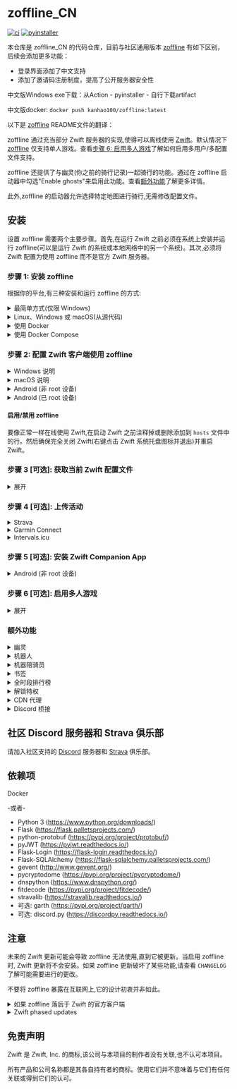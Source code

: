 # zoffline_CN
[![ci](https://github.com/kanhao100/zwift-offline/actions/workflows/ci.yml/badge.svg)](https://github.com/kanhao100/zwift-offline/actions/workflows/ci.yml)
[![pyinstaller](https://github.com/kanhao100/zwift-offline/actions/workflows/pyinstaller.yaml/badge.svg)](https://github.com/kanhao100/zwift-offline/actions/workflows/pyinstaller.yaml)

本仓库是 zoffline_CN 的代码仓库，目前与社区通用版本 [zoffline](https://github.com/zoffline/zwift-offline) 有如下区别，后续会添加更多功能：
- 登录界面添加了中文支持
- 添加了邀请码注册制度，提高了公开服务器安全性

中文版Windows exe下载：从Action - pyinstaller - 自行下载artifact

中文版docker: `docker push kanhao100/zoffline:latest`



以下是 [zoffline](https://github.com/zoffline/zwift-offline) README文件的翻译：

zoffline 通过充当部分 Zwift 服务器的实现,使得可以离线使用 [Zwift](http://zwift.com)。默认情况下 [zoffline](https://github.com/zoffline/zwift-offline) 仅支持单人游戏。查看[步骤 6: 启用多人游戏](#step-6-可选-启用多人游戏)了解如何启用多用户/多配置文件支持。

zoffline 还提供了与幽灵(你之前的骑行记录)一起骑行的功能。通过在 zoffline 启动器中勾选"Enable ghosts"来启用此功能。查看[额外功能](#额外功能)了解更多详情。

此外,zoffline 的启动器允许选择特定地图进行骑行,无需修改配置文件。



## 安装

设置 zoffline 需要两个主要步骤。首先,在运行 Zwift 之前必须在系统上安装并运行 zoffline(可以是运行 Zwift 的系统或本地网络中的另一个系统)。其次,必须将 Zwift 配置为使用 zoffline 而不是官方 Zwift 服务器。

### 步骤 1: 安装 zoffline
根据你的平台,有三种安装和运行 zoffline 的方式:

<details><summary>最简单方式(仅限 Windows)</summary>
在 Windows 上安装 zoffline:

* 从 https://github.com/zoffline/zwift-offline/releases/latest 下载最新的 zoffline 发布版
* 如果你不是在运行 Zwift 的同一台电脑上运行 zoffline:在 ``storage`` 目录中创建一个 ``server-ip.txt`` 文件,其中包含运行 zoffline 的电脑的 IP 地址。
* 运行下载的 zoffline.exe
  * 运行后,zoffline 将在同一文件夹中创建一个 ``storage`` 目录来存储你的 Zwift 进度。
* 在 zoffline.exe 运行的情况下启动 Zwift (__完成步骤 2 后__ 或运行 https://github.com/oldnapalm/zoffline-helper/releases/latest 中的 __configure_client__ 脚本)
  * zoffline 需要几秒钟才能启动。等待命令提示符中出现文本后再打开 Zwift。
* 使用完 Zwift 后,在命令行中按 Ctrl+C 关闭 zoffline。
</details>

<details><summary>Linux、Windows 或 macOS(从源代码)</summary>
在 Linux、Windows 或 macOS 上安装 zoffline:

* 如果尚未安装,请安装 Python 3 (https://www.python.org/downloads/)
  * 在 Windows 上,强烈建议通过 Microsoft Store 安装 Python! 如果使用 Python 安装程序,请确保在第一个 Python 安装程序界面中勾选"Add Python 3.x to PATH"。
* 克隆或下载此仓库
* 安装依赖
  * 例如,在 Linux/Mac 上: ``pip3 install -r requirements.txt``
  * 例如,在 Windows 命令提示符中: ``pip install -r requirements.txt``
    * 你可能需要使用 ``C:\Users\<username>\AppData\Local\Programs\Python\Python<version>\Scripts\pip.exe`` 而不是仅使用 ``pip``
* 如果你不是在运行 Zwift 的同一台电脑上运行 zoffline:在 ``storage`` 目录中创建一个 ``server-ip.txt`` 文件,其中包含运行 zoffline 的电脑的 IP 地址。
* 在启动 Zwift 之前运行 standalone.py
  * 例如,在 Linux/Mac 上: ``sudo ./standalone.py``
    * 需要 sudo 因为我们要绑定特权端口 80 和 443。
    * 如果 Python 3 不是你的系统默认版本,运行 ``sudo python3 standalone.py``
  * 例如,在 Windows 命令提示符中: ``python standalone.py``
    * 你可能需要使用 ``C:\Users\<username>\AppData\Local\Programs\Python\Python<version>\python.exe`` 而不是仅使用 ``python``
* 在 standalone.py 运行的情况下启动 Zwift (__完成步骤 2 后__)
* 注意:升级 zoffline 时,请确保保留 ``storage`` 目录。它包含你的 Zwift 进度状态。

zoffline 可以安装在与 Zwift 相同的机器上或另一台本地机器上。
</details>

<details><summary>使用 Docker</summary>
 
* 安装 Docker
* 使用以下命令创建 docker 容器:<br>
  ``docker create --name zwift-offline -p 443:443 -p 80:80 -p 3024:3024/udp -p 3025:3025 -p 53:53/udp -v </path/to/host/storage>:/usr/src/app/zwift-offline/storage -e TZ=<timezone> zoffline/zoffline``
  * 如果你不在意 zoffline 更新时是否保留 Zwift 进度状态(不太可能),可以选择不包含 ``-v </path/to/host/storage>:/usr/src/app/zwift-offline/storage``
  * 传递给 ``-v`` 的路径可能需要全局可读写。
  * 有效的 ``<timezone>`` 值列表(例如 America/New_York)可以在[这里](https://en.wikipedia.org/wiki/List_of_tz_database_time_zones)找到。
  * 如果你使用 Docker v1.9.0 或更高版本,添加 ``--restart unless-stopped`` 将使 zoffline 在启动时自动启动。
* 如果你不是在运行 Zwift 的同一台电脑上运行 zoffline:在 ``</path/to/host/storage>`` 目录中创建一个 ``server-ip.txt`` 文件,其中包含运行 zoffline 的电脑的 IP 地址。
* 使用以下命令启动 zoffline:
  ``docker start zwift-offline``
</details>

<details><summary>使用 Docker Compose</summary>
 
* 安装 docker-compose
* 可以使用此仓库中的 ``docker-compose.yml`` 文件(将从 Dockerfile 构建),或使用此示例 compose 文件:
   ```
  version: "3.3"
  services:
      zoffline:
          image: zoffline/zoffline:latest
          container_name: zoffline
          environment:
              - TZ=Europe/London
          volumes:
              - ./storage/:/usr/src/app/zwift-offline/storage
          ports:
              - 80:80
              - 443:443
              - 3024:3024/udp
              - 3025:3025
           restart: unless-stopped    
   ```
  * 在 ``volumes`` 标签中,将 ``:`` 前的 ``./storage/`` 替换为你想用作本地 zoffline 数据存储的目录路径。
* 如果你不是在运行 Zwift 的同一台电脑上运行 zoffline:在 ``storage`` 目录中创建一个 ``server-ip.txt`` 文件,其中包含运行 zoffline 的电脑的 IP 地址。
* 使用以下命令启动 zoffline:
  ``docker-compose up -d ``
</details>

### 步骤 2: 配置 Zwift 客户端使用 zoffline

<details><summary>Windows 说明</summary>

* 如果尚未安装,请安装 Zwift
* __注意:__ 你可以不执行以下步骤,而是运行 https://github.com/oldnapalm/zoffline-helper/releases/latest 中的 __configure_client__ 脚本
* 在运行 Zwift 的 Windows 机器上,将此仓库中的以下文件复制到已知位置:
  * [ssl/cert-zwift-com.p12](https://github.com/zoffline/zwift-offline/raw/master/ssl/cert-zwift-com.p12)
  * [ssl/cert-zwift-com.pem](https://github.com/zoffline/zwift-offline/raw/master/ssl/cert-zwift-com.pem)
* 以管理员身份打开命令提示符,cd 到该位置并运行
  * ``certutil.exe -importpfx Root cert-zwift-com.p12``
  * 如果提示输入密码,直接留空即可。没有密码。
* 以管理员身份打开记事本并打开 ``C:\Program Files (x86)\Zwift\data\cacert.pem``
  * 将 ``ssl/cert-zwift-com.pem`` 的内容追��到 cacert.pem
* 以管理员身份打开记事本并打开 ``C:\Windows\System32\Drivers\etc\hosts``
  * 追加此行: ``<zoffline ip> us-or-rly101.zwift.com secure.zwift.com cdn.zwift.com launcher.zwift.com``
    <br />(其中 ``<zoffline ip>`` 是运行 zoffline 的机器的 IP 地址。如果
    它与 Zwift 运行在同一台机器上,使用 ``127.0.0.1`` 作为 IP。)
* 如果你希望在 ``hosts`` 文件中仅在特别使用 zoffline 时进行更改,你可以选择使用 ``scripts`` 目录中的 __launch.bat__ 脚本来启动 zoffline,而不是使用普通的 Zwift Launcher。详见 [#121](https://github.com/zoffline/zwift-offline/issues/121)。

原因:我们需要将 Zwift 重定向到使用 zoffline,并说服 Windows 和 Zwift 接受
zoffline 为 Zwift 域名签发的自签名证书。你也可以生成自己的证书并执行相同操作。

</details>

<details><summary>macOS 说明</summary>

* 如果尚未安装,请安装 Zwift
* 在运行 Zwift 的 Mac 机器上,将此仓库中的文件 [ssl/cert-zwift-com.pem](https://github.com/zoffline/zwift-offline/raw/master/ssl/cert-zwift-com.pem) 复制到已知位置。
* 打开钥匙串访问,在"钥匙串"下选择"系统",在"类别"下选择"证书"
    * 点击"文件 - 导入项目..."并导入 cert-zwift-com.pem
    * 右键点击 "\*.zwift.com",选择"��示简介"并在"信任"下选择"使用此证书时:始终信任"。
* 从 cert-zwift-com.pem 所在位置,运行 ``sed -n '29,53p' cert-zwift-com.pem >> ~/Library/Application\ Support/Zwift/data/cacert.pem``
* 使用文本编辑器(需要管理员权限)打开 ``/etc/hosts``
  * 追加此行: ``<zoffline ip> us-or-rly101.zwift.com secure.zwift.com cdn.zwift.com launcher.zwift.com``
    <br />(其中 ``<zoffline ip>`` 是运行 zoffline 的机器的 IP 地址。如果
    它与 Zwift 运行在同一台机器上,使用 ``127.0.0.1`` 作为 IP。)

原因:我们需要将 Zwift 重定向到使用 zoffline,并说服 macOS 和 Zwift 接受
zoffline 为 Zwift 域名签发的自签名证书。你也可以生成自己的证书并执行相同操作。

</details>

<details><summary>Android (非 root 设备)</summary>

* 安装所需应用:
  * 从[这里](https://github.com/Argon2000/ZofflineObbAndroid/releases/latest)下载并安装 ``ZofflineObb.apk``
  * 从[这里](https://github.com/x-falcon/Virtual-Hosts/releases/latest)下载并安装 ``app-Github-release.apk``
  * 创建一个 `hosts.txt` 文件以供应用使用(你可以使用文本编辑器应用或使用在线工具如[这个](https://passwordsgenerator.net/text-editor/)在线创建)。文件必须如下所示(将 ``<zoffline ip>`` 替换为运行 zoffline 的机器的 IP 地��):
  ```
  <zoffline ip> us-or-rly101.zwift.com
  <zoffline ip> secure.zwift.com
  <zoffline ip> cdn.zwift.com
  ```
  * 在 Android 设置中关闭"私人 DNS"
  * 运行"Virtual Hosts"并选择创建的 `hosts.txt` 文件
  * 或者,不使用"Virtual Hosts"应用,你可以在 ``storage`` 目录中创建一个 ``fake-dns.txt`` 文件,并将手机 Wi-Fi 连接的"DNS 1"设置为运行 zoffline 的电脑的 IP 地址
  * 注意:如果你知道自己在做什么并且有足够功能的路由器,你可以调整路由器来更改这些 DNS 记录,而不是使用"Virtual Hosts"应用或更改手机 DNS。
* 每次安装或更新后修补:
  * 从 Google play 安装/更新 Zwift,但不要立即启动。
    * 如果你已经启动过它,请转到 `Android 设置 > 应用 > Zwift` 并清除数据或卸载并重新安装应用。
  * 打开 `ZofflineObb` 应用并运行它(允许访问存储)
  * 等待进程完成(5-10分钟)
  * 运行 Zwift,希望它能验证下载并运行
* 玩 Zwift:
  * Virtual Hosts 按钮必须处于 ON 状态
  * 启动 Zwift 并使用任何电子邮件/密码登录,如果启用了多人游戏则创建新用户。

原因:我们需要将 Zwift 重定向到使用 zoffline(这由 Virtual Hosts 应用完成)并说服 Zwift 接受
zoffline 为 Zwift 域名签发的自签名证书(这由修补工具 ZofflineObb 完成)。

</details>

<details><summary>Android (已 root 设备)</summary>

* 在设备上安装 Zwift
* 打开 Zwift 一次以完成安装(即下载所有额外文件)。
* 将 ``ssl/cert-zwift-com.pem`` 的内容追加到设备上的 ``/data/data/com.zwift.zwiftgame/dataES/cacert.pem``
  * 注意:此文件仅在首次运行 Zwift 后才会存在,因为它是在初始安装后下载的
  * 如果你的设备没有文本编辑器,这是一个简单的方法:
    * ``adb push ssl/cert-zwift-com.pem /data/data/com.zwift.zwiftgame/dataES/``
    * 在 ``adb shell`` 中: ``cd /data/data/com.zwift.zwiftgame/dataES/``
    * 在 ``adb shell`` 中: ``cat cert-zwift-com.pem >> cacert.pem``
    * 无论你如何操作,都要确保文件的权限和所有权保持不变。
* 修改设备的 ``/etc/hosts`` 文件
  * 追加此行: ``<zoffline ip> us-or-rly101.zwift.com secure.zwift.com cdn.zwift.com``
    <br />(其中 ``<zoffline ip>`` 是运行 zoffline 的机器的 IP 地址。)
  * 如果设备上没有文本编辑器,建议:
    * ``adb pull /etc/hosts``
    * (在 PC 上修改)
    * ``adb push hosts /etc/hosts``
  * 注意:如果你知道自己在做什么并且有足够功能的路由器,你可以调整路由器来更改这些 DNS 记录,而不是修改你的 ``hosts`` 文件。
* 启动 Zwift 并使用任何电子邮件/密码登录,如果启用了多人游戏则创建新用户。

原因:我们需要将 Zwift 重定向到使用 zoffline 并说服 Zwift 接受
zoffline 为 Zwift 域名签发的自签名证书。你也可以生成自己的证书并执行相同操作。

</details>

#### 启用/禁用 zoffline

要像正常一样在线使用 Zwift,在启动 Zwift 之前注释掉或删除添加到 ``hosts``
文件中的行。然后确保完全关闭 Zwift(右键点击 Zwift 系统托盘图标并退出)并重启 Zwift。


### 步骤 3 [可选]: 获取当前 Zwift 配置文件

<details><summary>展开</summary>

如果你在首次启用 zoffline 启动 Zwift 之前没有获取当前的 Zwift 配置文件,
系统会提示你创建一个新的配置文件(身高、体重、性别)。你的配置文件可以通过游戏内
菜单进一步自定义和更改(例如姓名、国籍、体重变化等)。

要获取你当前的配置文件:
* __注意:__ 你可以不执行以下步骤,而是使用启动器窗口中的"Settings - Zwift"按钮(如果使用 Android,访问 ``https://<zoffline_ip>/profile/zoffline/``)。
* 确保禁用 zoffline。
* 运行 ``scripts/get_profile.py -u <your_zwift_username>``
  * 或者,如果使用 Windows zoffline.exe 版本且未安装 Python,你可以运行从 https://github.com/oldnapalm/zoffline-helper/releases/latest 获取的 ``get_profile.exe`` 来代替 ``scripts/get_profile.py``
* 将生成的 ``profile.bin``、``achievements.bin`` 和 ``economy_config.txt`` (保存在运行 get_profile.py 的目录中)移动到 ``storage/1`` 目录。
  * 如果在 Windows 上使用 zoffline.exe,如果 ``storage/1`` 目录不存在,请在与 zoffline.exe 相同的文件夹中创建它。
  * 如果使用 Docker,目录 ``1`` 应该在你传递给 ``-v`` 的路径中。

</details>

### 步骤 4 [可选]: 上传活动

<details><summary>Strava</summary>

* 从 https://www.strava.com/settings/api 获取 CLIENT_ID 和 CLIENT_SECRET
* __注意:__ 你可以不执行以下步骤,而是将 API 应用程序的授权回调域设置为 ``launcher.zwift.com`` 并使用启动器窗口中的"Settings - Strava"按钮(仅限 Windows 和 macOS)。
* 运行 ``scripts/strava_auth.py --client-id CLIENT_ID --client-secret CLIENT_SECRET``
  * 或者,如果使用 Windows zoffline.exe 版本且未安装 Python,你可以运行从 https://github.com/oldnapalm/zoffline-helper/releases/latest 获取的 ``strava_auth.exe`` 来代替 ``scripts/strava_auth.py``
* 打开 http://localhost:8000/ 并授权。
* 将生成的 ``strava_token.txt`` (保存在运行 ``strava_auth.py`` 的目录中)移动到 ``storage/1`` 目录。
* 如果测试,至少骑行 300 米,更短的活动不会上传。
* 无法自动上传��图,详见 [#28](https://github.com/zoffline/zwift-offline/issues/28)。

</details>

<details><summary>Garmin Connect</summary>

* 如果从源代码运行,安装 garth: ``pip install garth``
* 如果需要,在 ``storage`` 目录中创建一个 ``garmin_domain.txt`` 文件,其中包含域名
  * 对于中国使用 ``garmin.cn``
* 使用启动器窗口中的"Settings - Garmin"按钮输入你的凭据(如果使用 Android,访问 ``https://<zoffline_ip>/garmin/zoffline/``)。
* 如果你的账户启用了多因素认证,运行脚本 ``garmin_auth.py`` 并将生成的 ``garth`` 文件夹(保存在运行 ``garmin_auth.py`` 的目录中)移动到 ``storage/1`` 目录。
  * 或者,如果使用 Windows zoffline.exe 版本且未安装 Python,你可以运行从 https://github.com/oldnapalm/zoffline-helper/releases/latest 获取的 ``garmin_auth.exe`` 来代替。
* 如果测试,至少骑行 300 米,更短的活动不会上传。

</details>

<details><summary>Intervals.icu</summary>

* 使用启动器窗口中的"Settings - Intervals"按钮输入你的凭据(如果使用 Android,访问 ``https://<zoffline_ip>/intervals/zoffline/``)。
* 从 https://intervals.icu/settings 的"Developer Settings"下复制"Athlete ID"和"API Key"。
* 如果测试,至少骑行 300 米,更短的活动不会上传。

</details>

### 步骤 5 [可选]: 安装 Zwift Companion App

<details><summary>Android (非 root 设备)</summary>

* 安装 apk-mitm (https://github.com/shroudedcode/apk-mitm)
* 打开 ``apk-mitm/dist/tools/apktool.js`` (运行 ``npm root -g`` 找到其位置)并按如下方式编辑:
  ``` js
      decode(inputPath, outputPath) {
          return this.run([
              'decode',
              '-resm', // 添加这行
              'dummy', // 添加这行
              inputPath,
              '--output',
              outputPath,
              '--frame-path',
              this.options.frameworkPath,
          ], 'decoding');
      }
  ```
* 将此仓库中的文件 [ssl/cert-zwift-com.pem](https://github.com/zoffline/zwift-offline/raw/master/ssl/cert-zwift-com.pem) 和 Zwift Companion apk (例如 ``zca.apk``)复制到已知位置
* 打开命令提示符,cd 到该位置并运行
  * ``apk-mitm --certificate cert-zwift-com.pem zca.apk``
* 将 ``zca-patched.apk`` 复制到你的手机并安装
* 从[这里](https://github.com/x-falcon/Virtual-Hosts/releases/latest)下载并安装 ``app-Github-release.apk``
* 创建一个 ``hosts.txt`` 文件以供应用使用(你可以使用文本编辑器应用或使用在线工具如[这个](https://passwordsgenerator.net/text-editor/)在线创建)。文件必须如下所示(将 ``<zoffline ip>`` 替换为运行 zoffline 的机器的 IP 地址):
  ```
  <zoffline ip> us-or-rly101.zwift.com
  <zoffline ip> secure.zwift.com
  ```
  * 重要:不要将 ``cdn.zwift.com`` 添加到 ``hosts.txt``,Companion 需要从官方服务器下载图片
* 在 Android 设置中关闭"私人 DNS"
* 运行"Virtual Hosts"并选择创建的 ``hosts.txt`` 文件
* 或者,不使用"Virtual Hosts"应用,你可以在 ``storage`` 目录中创建一个 ``fake-dns.txt`` 文件,并将手机 Wi-Fi 连接的"DNS 1"设置为运行 zoffline 的电脑的 IP 地址
* 注意:如果你知道自己在做什么并且有足够功能的路由器,你可以调整路由器来更改这些 DNS 记录,而不是使用"Virtual Hosts"应用或更改手机 DNS。

</details>

### 步骤 6 [可选]: 启用多人游戏

<details><summary>展开</summary>

要启用多用户支持,请执行以下步骤:

* 在 ``storage`` 目录中创建一个 ``multiplayer.txt`` 文件。
* 如果你不是在运行 Zwift 的同一台电脑上运行 zoffline:在 ``storage`` 目录中创建一个 ``server-ip.txt`` 文件,其中包含运行 zoffline 的电脑的 IP 地址。
  * 如果 zoffline 远程运行,则需要在运行 zoffline 的电脑上打开 TCP 端口 80、443、3025 和 UDP 端口 3024。
* 启动 Zwift 并创建一个账户。
  * 此账户仅存在于你的 zoffline 服务器上,与你的实际 Zwift 账户无关。
* 要启用密码重置功能:在 ``storage`` 目录中创建一个 ``gmail_credentials.txt`` 文件,其中包含 Gmail 账户的登录凭据。你需要访问 https://security.google.com/settings/security/apppasswords 并创建一个应用密码以允许从服务器登录。

</details>

### 额外功能

<details><summary>幽灵</summary>

* 通过在 zoffline 的启动器中勾选"Enable ghosts"启用此功能(如果使用 Android,访问 ``https://<zoffline_ip>/user/zoffline/``,勾选"Enable ghosts"并点击"Start Zwift"保存选项)。
* 当你保存活动时,幽灵将保存在 ``storage/<player_id>/ghosts/<world>/<route>`` 中。下次你骑行相同路线时,幽灵将被加载。
* 在聊天中输入 ``.regroup`` 可以重组幽灵。
* 可以通过在 ``storage`` 文件夹中创建 ``ghost_profile.txt`` 文件来自定义装备。脚本 ``find_equip.py`` 可用于填充此文件。
</details>

<details><summary>机器人</summary>

* 在 ``storage`` 文件夹中创建 ``enable_bots.txt`` 文件以将幽灵加载为机器人,它们将继续骑行,无论你骑行的路线如何。
* 可选地,``enable_bots.txt`` 可以包含一个乘数值(请注意,如果产生的机器人数量太多,可能会导致性能问题或完全无法工作)。
* 可以通过在 ``storage`` 文件夹中创建 ``bot.txt`` 文件来自定义名字、国籍和装备。脚本 ``get_pro_names.py`` 可用于填充此文件。
* 如果你想要一些随机机器人,请查看[这个仓库](https://github.com/oldnapalm/zoffline-bots)。
</details>

<details><summary>机器陪骑员</summary>

* 机器陪骑员是使用功率模拟器保存的幽灵,你可以在[这个仓库](https://github.com/oldnapalm/zoffline-bots)中找到一些。
* 幽灵必须使用 1 秒的更新频率记录(默认为 3 秒)。
* 活动必须在相同的位置和速度开始和结束,否则机器人不会平滑循环。
* 配置文件必须包含唯一的玩家 ID 和路线 ID,这样当你加入机器人时,在交叉路口会走相同的转弯。
* 脚本 ``bot_editor.py`` 可用于修改 ``profile.bin`` (设置名字、玩家 ID 和路线 ID)和 ``route.bin`` (剪切多余的点以形成完美循环)。
* 如果你想创建一个动态机器陪骑员(在上坡时增加功率,下坡时减少功率),你可以使用 [standalone_power.py](https://github.com/oldnapalm/zwift-offline/blob/master/standalone_power.py) (需要 2 个 ANT 接收器,[python-ant](https://github.com/mch/python-ant) 和 [PowerMeterTx.py](https://github.com/oldnapalm/zwift-offline/blob/master/PowerMeterTx.py))。
</details>

<details><summary>书签</summary>

* 当你完成一个活动时,你的最后位置将被保存为书签。
* 也可以使用聊天中的 ``.bookmark <name>`` 命令保存书签。
* 你可以通过在主屏幕上的"Join a Zwifter"中选择书签来从书签开始新的活动。
* 你可以使用动作栏上的传送图标传送到书签位置。
</details>

<details><summary>全时段排行榜</summary>

* 要启用全时段排行榜(覆盖 60 分钟实时结果和 90 天个人记录),在 ``storage`` 目录中创建一个 ``all_time_leaderboards.txt`` 文件。
* 领骑衫仍然只在 60 分钟内有效,但只有在创造新的全时段记录时才会授予。
</details>

<details><summary>解锁特权</summary>

* 要解锁特权(特殊装备),在 ``storage`` 目录中创建一个 ``unlock_entitlements.txt`` 文件。
* 要解锁所有装备,请创建一个 ``unlock_all_equipment.txt`` 文件。
</details>

<details><summary>CDN 代理</summary>

* 要从 Zwift 服务器获取官方地图时间表和更新文件:在 ``storage`` 目录中创建一个 ``cdn-proxy.txt`` 文件。这只有在你在与 Zwift 客户端不同的机器上运行 zoffline 时才能工作。
* 默认情况下,zoffline 将尝试使用 Google 公共 DNS 来解析 Zwift 主机名,即使 zoffline 在与 Zwift 客户端相同的机器上运行也应该可以工作。要避免这种情况,在 ``storage`` 目录中创建一个 ``disable_proxy.txt`` 文件。
* 如果你想从 zoffline 提供更新文件,运行脚本 ``get_gameassets.py`` 来下载游戏文件。
</details>

<details><summary>Discord 桥接</summary>

* Discord 桥接仅在从源代码运行 zoffline 时可用。
* 安装 discord.py: ``pip3 install discord.py``
* 在 ``storage`` 目录中创建一个 ``discord.cfg`` 文件,内容如下
  ```
  [discord]
  token = 
  webhook = 
  channel = 
  welcome_message = 
  help_message = 
  announce_players = 
  ```
</details>

## 社区 Discord 服务器和 Strava 俱乐部

请加入社区支持的 [Discord](https://discord.gg/GMdn8F8) 服务器和 [Strava](https://www.strava.com/clubs/zoffline) 俱乐部。

## 依赖项

Docker

-或者-

* Python 3 (https://www.python.org/downloads/)
* Flask (https://flask.palletsprojects.com/)
* python-protobuf (https://pypi.org/project/protobuf/)
* pyJWT (https://pyjwt.readthedocs.io/)
* Flask-Login (https://flask-login.readthedocs.io/)
* Flask-SQLAlchemy (https://flask-sqlalchemy.palletsprojects.com/)
* gevent (http://www.gevent.org/)
* pycryptodome (https://pypi.org/project/pycryptodome/)
* dnspython (https://www.dnspython.org/)
* fitdecode (https://pypi.org/project/fitdecode/)
* stravalib (https://stravalib.readthedocs.io/)
* 可选: garth (https://pypi.org/project/garth/)
* 可选: discord.py (https://discordpy.readthedocs.io/)


## 注意

未来的 Zwift 更新可能会导致 zoffline 无法使用,直到它被更新。当启用 zoffline 时,
Zwift 更新将不会安装。如果 zoffline 更新破坏了某些功能,请查看 ``CHANGELOG`` 了解可能需要进行的更改。

不要将 zoffline 暴露在互联网上,它的设计初衷并非如此。

<details><summary>如果 zoffline 落后于 Zwift 的官方客户端</summary>
如果 zoffline 落后于支持最新的 Zwift 客户端,可以更新它以运行最新版本的 Zwift。

* Windows: 将 ``C:\Program Files (x86)\Zwift\Zwift_ver_cur.xml`` 复制到 zoffline 的 ``cdn/gameassets/Zwift_Updates_Root/`` 覆盖现有文件。
* macOS: 将 ``~/Library/Application Support/Zwift/ZwiftMac_ver_cur.xml`` 复制到 zoffline 的 ``cdn/gameassets/Zwift_Updates_Root/`` 覆盖现有文件。
* Linux: 在 zwift-offline 仓库中运行[这个脚本](https://gist.github.com/zoffline/b874e93e24439f0f4fbd7b55f3876fd2)。

注意:不能保证未经测试的 Zwift 更新能与 zoffline 一起工作。然而,从历史上看,Zwift 更新很少会破坏 zoffline。

或者,可以使用[这个脚本](https://gist.github.com/oldnapalm/556c58448a6ee09438b39e1c1c9ce3d0)将 Zwift 降级到 zoffline 支持的版本。
</details>

<details><summary>Zwift phased updates</summary>

If you install Zwift during a phased update period, when you enable zoffline it's possible that Zwift attempts to update again and fails.
To workaround this situation, rename the file ``Zwift_ver_cur.<version>.xml`` in Zwift directory to ``Zwift_ver_cur.xml`` and edit the file ``Zwift_ver_cur_filename.txt`` accordingly.
</details>


## 免责声明

Zwift 是 Zwift, Inc. 的商标,该公司与本项目的制作者没有关联,也不认可本项目。

所有产品和公司名称都是其各自持有者的商标。使用它们并不意味着与它们有任何关联或得到它们的认可。


